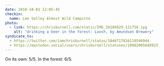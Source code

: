 ```yaml
---
date: 2018-10-01 12:05:45
checkin:
  name: Lee Valley Almost Wild Campsite
photo:
  - link: https://chrisburnell.com/static/IMG_20180929_121758.jpg
    alt: "drinking a beer in the forest: Loosh, by Amundsen Brewery"
syndicate_to:
  - https://twitter.com/iamchrisburnell/status/1046717816110546944
  - https://mastodon.social/users/chrisburnell/statuses/100820056489257220
---
```


On its own: 5/5. In the forest: 6/5.
